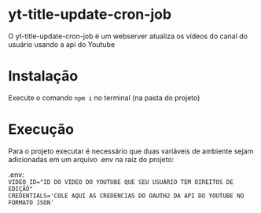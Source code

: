 # yt-title-update-cron-job

O yt-title-update-cron-job é um webserver atualiza os vídeos do canal do usuário usando a api do Youtube

# Instalação

Execute o comando `npm i` no terminal (na pasta do projeto)

# Execução

Para o projeto executar é necessário que duas variáveis de ambiente sejam adicionadas em um arquivo .env na raiz do projeto:

.env:<br/>
  `VIDEO_ID="ID DO VIDEO DO YOUTUBE QUE SEU USUÁRIO TEM DIREITOS DE EDIÇÃO"`<br/>
  `CREDENTIALS='COLE AQUI AS CREDENCIAS DO OAUTH2 DA API DO YOUTUBE NO FORMATO JSON'`

